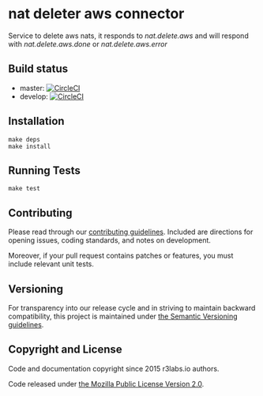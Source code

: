 # nat deleter aws connector 

Service to delete aws nats, it responds to *nat.delete.aws* and will respond with *nat.delete.aws.done* or *nat.delete.aws.error*

## Build status

* master: [![CircleCI](https://circleci.com/gh/r3labs/nat-deleter-aws-connector/tree/master.svg?style=svg)](https://circleci.com/gh/r3labs/nat-deleter-aws-connector/tree/master)
* develop: [![CircleCI](https://circleci.com/gh/ErnestIO/nat-deleter-aws-connector/tree/develop.svg?style=svg)](https://circleci.com/gh/r3labs/nat-deleter-aws-connector/tree/develop)

## Installation

```
make deps
make install
```

## Running Tests

```
make test
```

## Contributing

Please read through our
[contributing guidelines](CONTRIBUTING.md).
Included are directions for opening issues, coding standards, and notes on
development.

Moreover, if your pull request contains patches or features, you must include
relevant unit tests.

## Versioning

For transparency into our release cycle and in striving to maintain backward
compatibility, this project is maintained under [the Semantic Versioning guidelines](http://semver.org/).

## Copyright and License

Code and documentation copyright since 2015 r3labs.io authors.

Code released under
[the Mozilla Public License Version 2.0](LICENSE).
